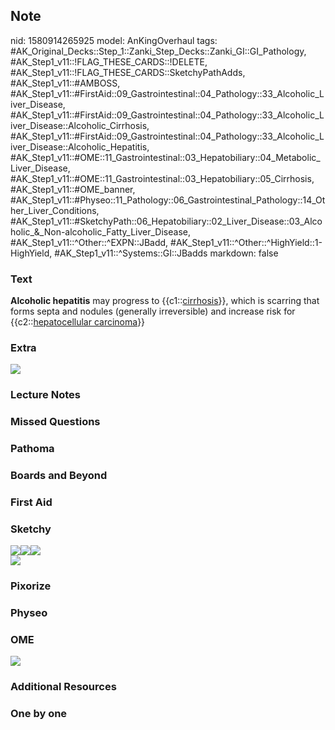 ## Note
nid: 1580914265925
model: AnKingOverhaul
tags: #AK_Original_Decks::Step_1::Zanki_Step_Decks::Zanki_GI::GI_Pathology, #AK_Step1_v11::!FLAG_THESE_CARDS::!DELETE, #AK_Step1_v11::!FLAG_THESE_CARDS::SketchyPathAdds, #AK_Step1_v11::#AMBOSS, #AK_Step1_v11::#FirstAid::09_Gastrointestinal::04_Pathology::33_Alcoholic_Liver_Disease, #AK_Step1_v11::#FirstAid::09_Gastrointestinal::04_Pathology::33_Alcoholic_Liver_Disease::Alcoholic_Cirrhosis, #AK_Step1_v11::#FirstAid::09_Gastrointestinal::04_Pathology::33_Alcoholic_Liver_Disease::Alcoholic_Hepatitis, #AK_Step1_v11::#OME::11_Gastrointestinal::03_Hepatobiliary::04_Metabolic_Liver_Disease, #AK_Step1_v11::#OME::11_Gastrointestinal::03_Hepatobiliary::05_Cirrhosis, #AK_Step1_v11::#OME_banner, #AK_Step1_v11::#Physeo::11_Pathology::06_Gastrointestinal_Pathology::14_Other_Liver_Conditions, #AK_Step1_v11::#SketchyPath::06_Hepatobiliary::02_Liver_Disease::03_Alcoholic_&_Non-alcoholic_Fatty_Liver_Disease, #AK_Step1_v11::^Other::^EXPN::JBadd, #AK_Step1_v11::^Other::^HighYield::1-HighYield, #AK_Step1_v11::^Systems::GI::JBadds
markdown: false

### Text
<b>Alcoholic hepatitis</b> may progress to
{{c1::<u>cirrhosis</u>}}, which is scarring that forms septa and
nodules (generally irreversible) and increase risk for
{{c2::<u>hepatocellular carcinoma</u>}}

### Extra
<img src="Alcoholic%20hepatitis%20features.JPG">

### Lecture Notes


### Missed Questions


### Pathoma


### Boards and Beyond


### First Aid


### Sketchy
<div><img src=
"Screen%20Shot%202020-02-05%20at%2010.02.35%20AM.JPG"><img src=
"Screen%20Shot%202020-02-05%20at%2010.02.46%20AM.JPG"><img src=
"Screen%20Shot%202020-02-05%20at%209.56.07%20AM.JPG"></div><img src="Zoverall%20picture%20(63).JPG">

### Pixorize


### Physeo


### OME
<div class="ome-widget">
  <a href="https://onlinemeded.org?ref=anki"><img src=
  "_OME_AnkiFlashcards_General_7.png"></a>
</div>

### Additional Resources


### One by one

